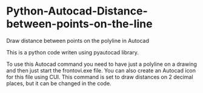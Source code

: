 # Python-Autocad-Distance-between-points-on-the-line
Draw distance between points on the polyline in Autocad

This is a python code writen using pyautocad library.

To use this Autocad command you need to have just a polyline on a drawing and then just start the frontovi.exe file. You can also create an Autocad icon for this file using CUI. This command is set to draw distances on 2 decimal places, but it can be changed in the code.
